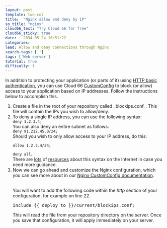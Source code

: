 ```yaml
---
layout: post
template: two-col
title:  "Nginx allow and deny by IP"
so_title: "nginx"
cloud66_text: "Try Cloud 66 for free"
cloud66_sticky: true
date:   2034-05-24 10:51:22
categories: 
lead: Allow and deny connections through Nginx
search-tags: ['']
tags: ['Web server']
tutorial: true
difficulty: 1
---
```


In addition to protecting your application (or parts of it) using [HTTP basic authentication](/articles/nginx-basic-authorization), you can use Cloud 66 [CustomConfig](/building-your-stack/customconfig) to block (or allow) access to your application based on IP addresses.
Follow the instructions below to accomplish this.

<ol class="article-list">
<li>Create a file in the root of your repository called _blockips.conf_. This file will contain the IPs you wish to allow/deny.</li>
<li>To deny a single IP address, you can use the following syntax:</li>
<code>deny 1.2.3.4;</code><br>
You can also deny an entire subnet as follows:
<br><code>deny 91.212.45.0/24;</code><br>
Should you wish to only allow access to your IP address, do this:
<br><code>
allow 1.2.3.4/24;<br>
deny all;</code>
<br>There are <a href="http://www.cyberciti.biz/faq/linux-unix-nginx-access-control-howto/">lots</a> of <a href="http://wiki.nginx.org/HttpAccessModule">resources</a> about this syntax on the Internet in case you need more guidance.
<li>Now we can go ahead and customize the Nginx configuration, which you can see more about in our <a href="http://help.cloud66.com/web-server/nginx">Nginx CustomConfig documentation</a>.</li>

<br/>You will want to add the following code within the <i>http</i> section of your configuration, for example on line 22.

<pre class="prettyprint">
include &#123;&#123; deploy_to &#125;&#125;/current/blockips.conf;
</pre>

This will read the file from your repository directory on the server. Once you save that configuration, it will apply immediately on your server.
</ol>